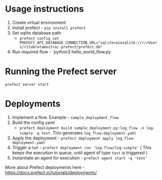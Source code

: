 # Usage instructions

1. Create virtual environment
2. Install prefect - `pip install prefect`
3. Set sqlite database path
    - `prefect config set PREFECT_API_DATABASE_CONNECTION_URL="sqlite+aiosqlite://///Users/ritabratamoitra/.prefect/prefect.db"`
4. Run required flow - `python3 hello_world_flow.py

# Running the Prefect server

`prefect server start`

# Deployments

1. Implement a flow. Example - `sample_deployment_flow`
2. Build the config yaml
   - `prefect deployment build sample_deployment.py:log_flow -n log-simple -q test`. This generates `log_flow-deployment.yaml`
3. Apply the deployment - `prefect deployment apply log_flow-deployment.yaml`
4. Trigger a run - `prefect deployment run 'log-flow/log-simple'` ( This keeps the
   execution in queue, until agent of type `test` is triggered )
5. Instantiate an agent for execution - `prefect agent start -q 'test'`

More about Prefect deployments here - https://docs.prefect.io/tutorials/deployments/